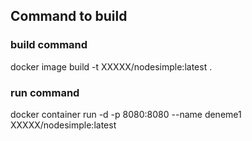 ## Command to build
### build command
docker image build -t XXXXX/nodesimple:latest .

### run command
docker container run -d -p 8080:8080 --name deneme1 XXXXX/nodesimple:latest
